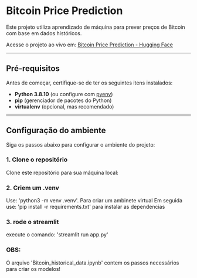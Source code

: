 # Bitcoin Price Prediction

Este projeto utiliza aprendizado de máquina para prever preços de Bitcoin com base em dados históricos.

Acesse o projeto ao vivo em: [Bitcoin Price Prediction - Hugging Face](https://huggingface.co/spaces/LukasChristopher13/Bitcoin_Price_Predict_UEPB)

---

## Pré-requisitos

Antes de começar, certifique-se de ter os seguintes itens instalados:

- **Python 3.8.10** (ou configure com [pyenv](https://github.com/pyenv/pyenv))
- **pip** (gerenciador de pacotes do Python)
- **virtualenv** (opcional, mas recomendado)

---

## Configuração do ambiente

Siga os passos abaixo para configurar o ambiente do projeto:

### 1. Clone o repositório

Clone este repositório para sua máquina local:

### 2. Criem um .venv

Use: 'python3 -m venv .venv'. Para criar um ambinete virtual 
Em seguida use: 'pip install -r requirements.txt' para instalar as dependencias

### 3. rode o streamlit

execute o comando: 'streamlit run app.py'

### OBS: 

O arquivo 'Bitcoin_historical_data.ipynb' contem os passos necessários para criar os modelos!